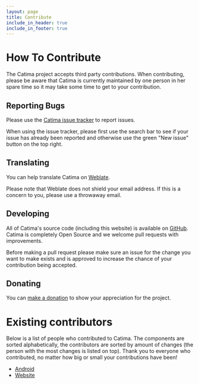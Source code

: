 ```yaml
---
layout: page
title: Contribute
include_in_header: true
include_in_footer: true
---
```


# How To Contribute

The Catima project accepts third party contributions. When contributing, please be aware that Catima is currently maintained by one person in her spare time so it may take some time to get to your contribution.

## Reporting Bugs

Please use the [Catima issue tracker](https://github.com/CatimaLoyalty/Android/issues) to report issues.

When using the issue tracker, please first use the search bar to see if your issue has already been reported and otherwise use the green "New issue" button on the top right.

## Translating

You can help translate Catima on [Weblate](https://hosted.weblate.org/engage/catima/).

Please note that Weblate does not shield your email address. If this is a concern to you, please use a throwaway email.

## Developing

All of Catima's source code (including this website) is available on [GitHub](https://github.com/CatimaLoyalty). Catima is completely Open Source and we welcome pull requests with improvements.

Before making a pull request please make sure an issue for the change you want to make exists and is approved to increase the chance of your contribution being accepted.

## Donating

You can [make a donation](/donate) to show your appreciation for the project.

# Existing contributors

Below is a list of people who contributed to Catima. The components are sorted alphabetically, the contributors are sorted by amount of changes (the person with the most changes is listed on top). Thank you to everyone who contributed, no matter how big or small your contributions have been!

- [Android](/assets/contributors/android.txt)
- [Website](/assets/contributors/website.txt)
